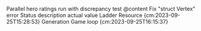 Parallel hero ratings run with discrepancy test @content
Fix "struct Vertex" error
Status description actual value
Ladder
    Resource {cm:2023-09-25T15:28:53}
    Generation
    Game loop {cm:2023-09-25T16:15:37}
